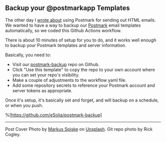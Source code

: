 ## Backup your @postmarkapp Templates

The other day I [wrote about](https://blog.cogley.jp/email-services-for-your-apps) using Postmark for sending out HTML emails. We wanted to have a way to backup our [Postmark](https://postmarkapp.com/) email templates automatically, so we coded this Github Actions workflow. 

There is about 10 minutes of setup for you to do, and it works well enough to backup your Postmark templates and server information. 

Basically, you need to: 

* Visit our [postmark-backup](https://github.com/eSolia/postmark-backup) repo on Github.
* Click "Use this template" to copy the repo to your own account where you can set your repo's visibility. 
* Make a couple of adjustments to the workflow yaml file. 
* Add some repository secrets to reference your Postmark account and server tokens as appropriate. 

Once it's setup, it's basically set and forget, and will backup on a schedule, or when you push. 

%[https://github.com/eSolia/postmark-backup]

* * * 
Post Cover Photo by <a href="https://unsplash.com/@markusspiske?utm_source=unsplash&utm_medium=referral&utm_content=creditCopyText">Markus Spiske</a> on <a href="https://unsplash.com/s/photos/backup?utm_source=unsplash&utm_medium=referral&utm_content=creditCopyText">Unsplash</a>. Git repo photo by Rick Cogley. 
  